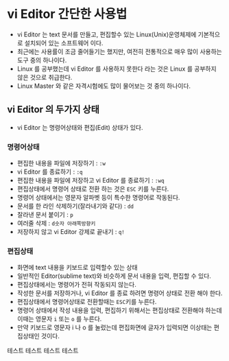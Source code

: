 # vi Editor 간단한 사용법
* vi Editor 는 text 문서를 만들고, 편집할수 있는 Linux(Unix)운영체제에 기본적으로 설치되어 있는 소프트웨어 이다.
* 최근에는 사용률이 조금 줄어들기는 했지만, 여전히 전통적으로 매우 많이 사용하는 도구 중의 하나이다.
* Linux 를 공부했는데 vi Editor 를 사용하지 못한다 라는 것은 Linux 를 공부하지 않은 것으로 취급한다. 
* Linux Master 와 같은 자격시험에도 많이 물어보는 것 중의 하나이다.

## vi Editor 의 두가지 상태
* vi Editor 는 명령어상태와 편집(Edit) 상태가 있다.

### 명령어상태
* 편집한 내용을 파일에 저장하기 : `:w`
* vi Editor 를 종료하기 : `:q`
* 편집한 내용을 파일에 저장하고 vi Editor 를 종료하기 : `:wq`
* 편집상태에서 명령어 상태로 전환 하는 것은 `ESC` 키를 누른다.
* 명령어 상태에서는 영문자 알파벳 등이 특수한 명령어로 작동된다.
* 문서를 한 라인 삭제하기(잘라내기와 같다) : `dd`
* 잘라낸 문서 붙이기 : `p`
* 여러줄 삭제 : `d숫자 아래쪽방향키`
* 저장하지 않고 vi Editor 강제로 끝내기 : `q!`

### 편집상태
* 화면에 text 내용을 키보드로 입력할수 있는 상태
* 일반적인 Editor(sublime text)와 비슷하게 문서 내용을 입력, 편집할 수 있다.
* 편집상태에서는 명령어가 전혀 작동되지 않는다.
* 작성한 문서를 저장하거나, vi Editor 를 종료 하려면 명령어 상태로 전환 해야 한다.
* 편집상태에서 명령어상태로 전환할때는 `ESC`키를 누른다.
* 명령어 상태에서 작성 내용을 입력, 편집하기 위해서는 편집상태로 전환해야 하는데 이때는 영문자 `i` 또는 `o` 를 누른다.
* 만약 키보드로 영문자 i 나 o 를 눌렀는데 편집화면에 글자가 입력되면 이상태는 편집상태인 것이다.

테스트
테스트
테스트
테스트

